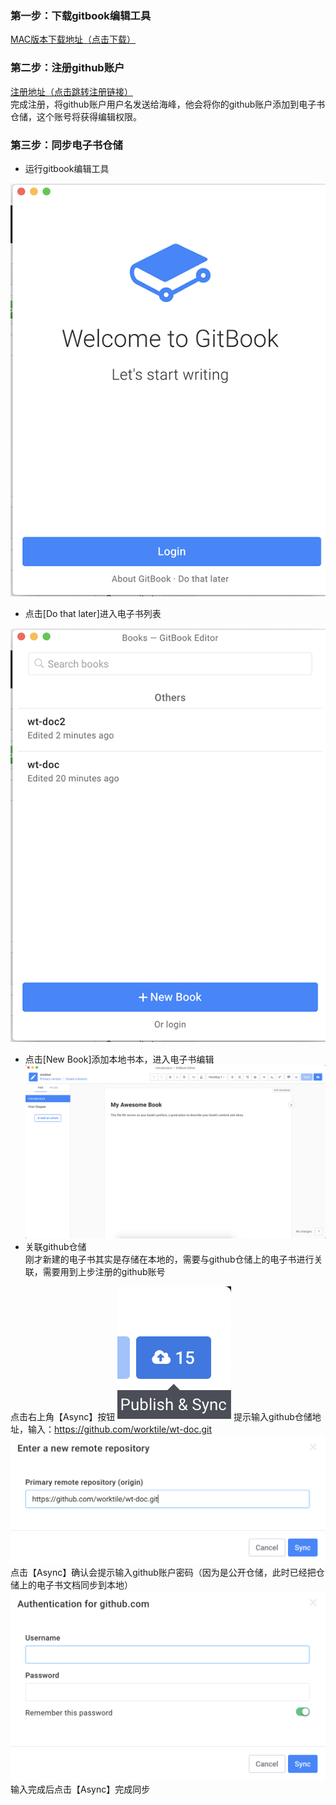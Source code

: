 ### 第一步：下载gitbook编辑工具

[MAC版本下载地址（点击下载）](https://legacy.gitbook.com/editor)

### 第二步：注册github账户

[注册地址（点击跳转注册链接）](https://github.com/)  
完成注册，将github账户用户名发送给海峰，他会将你的github账户添加到电子书仓储，这个账号将获得编辑权限。

### 第三步：同步电子书仓储

* 运行gitbook编辑工具

![](/assets/1_copy.png)

* 点击\[Do that later\]进入电子书列表

![](/assets/2_copy.png)

* 点击\[New Book\]添加本地书本，进入电子书编辑![](/assets/4_copy.png)
* 关联github仓储  
  刚才新建的电子书其实是存储在本地的，需要与github仓储上的电子书进行关联，需要用到上步注册的github账号

点击右上角【Async】按钮
![](/assets/async.png)
提示输入github仓储地址，输入：https://github.com/worktile/wt-doc.git
![](/assets/github_repository.png)
点击【Async】确认会提示输入github账户密码（因为是公开仓储，此时已经把仓储上的电子书文档同步到本地）
![](/assets/github_account.png)
输入完成后点击【Async】完成同步